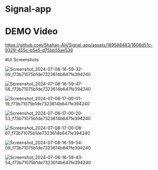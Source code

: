 ﻿# Signal-app


# DEMO Video
https://github.com/Shahan-Alii/Signal-app/assets/169588483/1606d51c-9329-455c-b5e5-d75bb55ae539



#UI Screenshots

![Screenshot_2024-07-08-16-59-32-09_f73b71075b1de7323614b647fe394240](https://github.com/Shahan-Alii/Signal-app/assets/169588483/074bd747-6567-4ba7-b9b7-3b13b814fd84)



![Screenshot_2024-07-08-16-59-47-58_f73b71075b1de7323614b647fe394240](https://github.com/Shahan-Alii/Signal-app/assets/169588483/e463289c-85f7-4399-b41c-29c41b3dffbc)



![Screenshot_2024-07-08-17-00-01-19_f73b71075b1de7323614b647fe394240](https://github.com/Shahan-Alii/Signal-app/assets/169588483/f4da34df-7545-40ce-b7b7-fac7246caaeb)



![Screenshot_2024-07-08-17-00-20-53_f73b71075b1de7323614b647fe394240](https://github.com/Shahan-Alii/Signal-app/assets/169588483/5975dd21-0b73-447a-9ee6-0c10a078b1e3)


![Screenshot_2024-07-08-17-00-08-67_f73b71075b1de7323614b647fe394240](https://github.com/Shahan-Alii/Signal-app/assets/169588483/8c5ae003-d766-4052-80db-c0fbcf3ef6bf)


![Screenshot_2024-07-08-16-59-54-09_f73b71075b1de7323614b647fe394240](https://github.com/Shahan-Alii/Signal-app/assets/169588483/0bfe66ee-9415-4bdd-b314-5ecd1c9b3cc4)



![Screenshot_2024-07-08-16-59-43-54_f73b71075b1de7323614b647fe394240](https://github.com/Shahan-Alii/Signal-app/assets/169588483/25ce6b57-5eaa-4832-80fb-b59a6536ce36)

